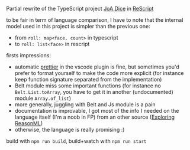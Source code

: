 Partial rewrite of the TypeScript project [JoA Dice](https://github.com/ycardon/joa-dices) in [ReScript](https://rescript-lang.org)

to be fair in term of language comparison, I have to note that the internal model used in this project is simpler than the previous one:
- from `roll: map<face, count>` in typescript
- to `roll: list<face>` in rescript

firsts impressions:
- automatic [prettier](https://prettier.io) in the vscode plugin is fine, but sometimes you'd prefer to format yourself to make the code more explicit (for instance keep function signature separated from the implementation)
- Belt module miss some important functions (for instance no `Belt.List.toArray`, you have to get it in another (undocumented) module `Array.of_list`)
- more generally, juggling with Belt and Js module is a pain
- documentation is improvable, I got most of the info I needed on the language itself (I'm a noob in FP) from an other source ([Exploring ReasonML](http://reasonmlhub.com/exploring-reasonml/toc.html))
- otherwise, the language is really promising :)

build with `npm run build`, build+watch with `npm run start`
